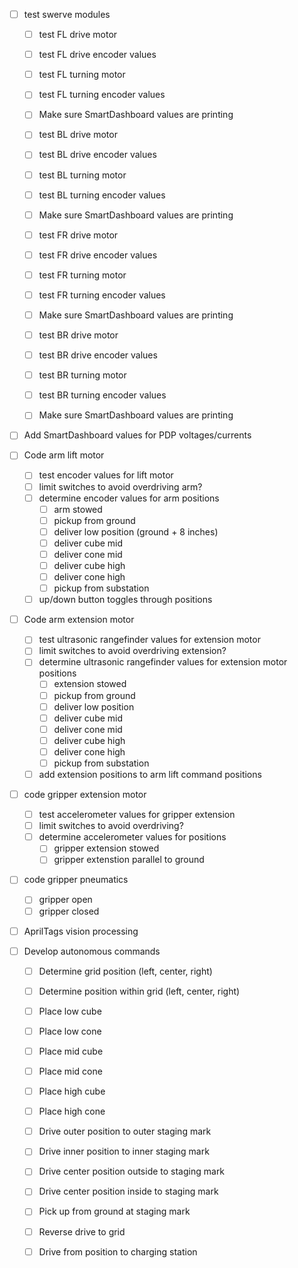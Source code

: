  - [ ] test swerve modules
    - [ ] test FL drive motor
    - [ ] test FL drive encoder values
    - [ ] test FL turning motor
    - [ ] test FL turning encoder values
    - [ ] Make sure SmartDashboard values are printing

    - [ ] test BL drive motor
    - [ ] test BL drive encoder values
    - [ ] test BL turning motor
    - [ ] test BL turning encoder values
    - [ ] Make sure SmartDashboard values are printing

    - [ ] test FR drive motor
    - [ ] test FR drive encoder values
    - [ ] test FR turning motor
    - [ ] test FR turning encoder values
    - [ ] Make sure SmartDashboard values are printing

    - [ ] test BR drive motor
    - [ ] test BR drive encoder values
    - [ ] test BR turning motor
    - [ ] test BR turning encoder values
    - [ ] Make sure SmartDashboard values are printing

- [ ] Add SmartDashboard values for PDP voltages/currents

- [ ] Code arm lift motor
    - [ ] test encoder values for lift motor
    - [ ] limit switches to avoid overdriving arm?
    - [ ] determine encoder values for arm positions
        - [ ] arm stowed
        - [ ] pickup from ground
        - [ ] deliver low position (ground + 8 inches)
        - [ ] deliver cube mid
        - [ ] deliver cone mid
        - [ ] deliver cube high
        - [ ] deliver cone high
        - [ ] pickup from substation
    - [ ] up/down button toggles through positions

- [ ] Code arm extension motor
    - [ ] test ultrasonic rangefinder values for extension motor
    - [ ] limit switches to avoid overdriving extension?
    - [ ] determine ultrasonic rangefinder values for extension motor positions
        - [ ] extension stowed
        - [ ] pickup from ground
        - [ ] deliver low position
        - [ ] deliver cube mid
        - [ ] deliver cone mid
        - [ ] deliver cube high
        - [ ] deliver cone high
        - [ ] pickup from substation
    - [ ] add extension positions to arm lift command positions

- [ ] code gripper extension motor
    - [ ] test accelerometer values for gripper extension
    - [ ] limit switches to avoid overdriving?
    - [ ] determine accelerometer values for positions
        - [ ] gripper extension stowed 
        - [ ] gripper extenstion parallel to ground

- [ ] code gripper pneumatics
    - [ ] gripper open
    - [ ] gripper closed

- [ ] AprilTags vision processing

- [ ] Develop autonomous commands
    - [ ] Determine grid position (left, center, right)
    - [ ] Determine position within grid (left, center, right)
    - [ ] Place low cube 
    - [ ] Place low cone
    - [ ] Place mid cube
    - [ ] Place mid cone
    - [ ] Place high cube
    - [ ] Place high cone
    - [ ] Drive outer position to outer staging mark
    - [ ] Drive inner position to inner staging mark
    - [ ] Drive center position outside to staging mark
    - [ ] Drive center position inside to staging mark
    - [ ] Pick up from ground at staging mark
    - [ ] Reverse drive to grid
    - [ ] Drive from position to charging station
    
